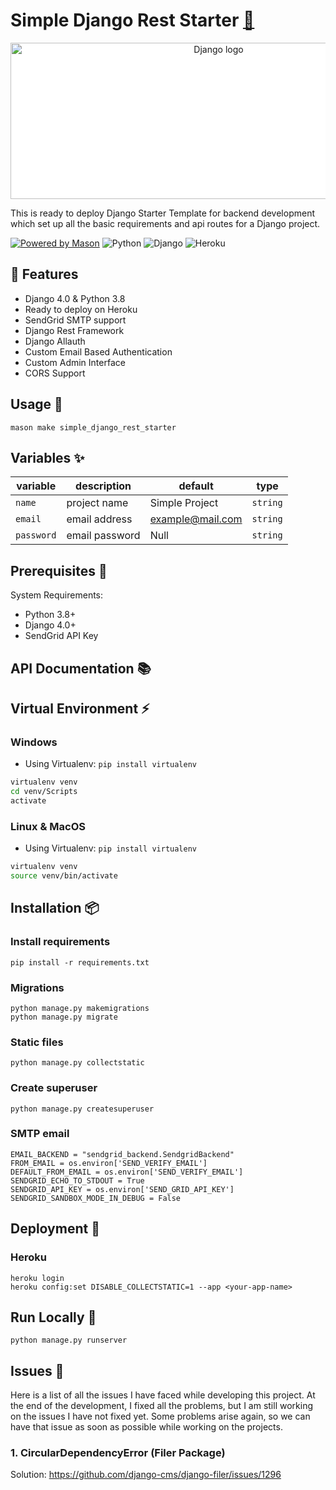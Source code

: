 # Simple Django Rest Starter  [🔗](https://brickhub.dev/bricks/simple_django_starter/0.1.0+2)

<div align="center">
  <img width="650" height="250" style="background:white;" src="https://soshace.com/wp-content/uploads/2021/01/879-png-3.png" alt="Django logo">
</div>

This is ready to deploy Django Starter Template for backend development which set up all the basic requirements and api routes for a Django project.

[![Powered by Mason](https://img.shields.io/endpoint?url=https%3A%2F%2Ftinyurl.com%2Fmason-badge)](https://github.com/felangel/mason) ![Python](https://img.shields.io/badge/python-3670A0?style=for-the-badge&logo=python&logoColor=ffdd54) ![Django](https://img.shields.io/badge/django-%23092E20.svg?style=for-the-badge&logo=django&logoColor=white) ![Heroku](https://img.shields.io/badge/heroku-%23430098.svg?style=for-the-badge&logo=heroku&logoColor=white)

## 🚀 Features

- Django 4.0 & Python 3.8
- Ready to deploy on Heroku
- SendGrid SMTP support
- Django Rest Framework
- Django Allauth
- Custom Email Based Authentication
- Custom Admin Interface
- CORS Support

## Usage 🚀

```
mason make simple_django_rest_starter
```

## Variables ✨

| variable           | description                  | default | type      |
| ------------------ | ---------------------------- | ------- | --------- |
| `name`     | project name          | Simple Project   | `string`  |
| `email`     | email address         | example@mail.com   | `string`  |
| `password`     | email password          | Null   | `string`  |


## Prerequisites 💬

System Requirements:
- Python 3.8+
- Django 4.0+
- SendGrid API Key

## API Documentation 📚


## Virtual Environment ⚡️

### Windows

- Using Virtualenv: `pip install virtualenv`
```bash
virtualenv venv
cd venv/Scripts
activate
```

### Linux & MacOS
- Using Virtualenv: `pip install virtualenv`
```bash
virtualenv venv
source venv/bin/activate
```

## Installation 📦

### Install requirements

    pip install -r requirements.txt

### Migrations

    python manage.py makemigrations
    python manage.py migrate

### Static files

    python manage.py collectstatic

### Create superuser

    python manage.py createsuperuser

### SMTP email

    EMAIL_BACKEND = "sendgrid_backend.SendgridBackend"
    FROM_EMAIL = os.environ['SEND_VERIFY_EMAIL']
    DEFAULT_FROM_EMAIL = os.environ['SEND_VERIFY_EMAIL']
    SENDGRID_ECHO_TO_STDOUT = True
    SENDGRID_API_KEY = os.environ['SEND_GRID_API_KEY']
    SENDGRID_SANDBOX_MODE_IN_DEBUG = False

## Deployment 🚀

### Heroku

    heroku login
    heroku config:set DISABLE_COLLECTSTATIC=1 --app <your-app-name>

## Run Locally 🏃

    python manage.py runserver

## Issues 🐛

Here is a list of all the issues I have faced while developing this project. At the end of the development, I fixed all the problems, but I am still working on the issues I have not fixed yet. Some problems arise again, so we can have that issue as soon as possible while working on the projects.

### 1. CircularDependencyError (Filer Package)
Solution: https://github.com/django-cms/django-filer/issues/1296